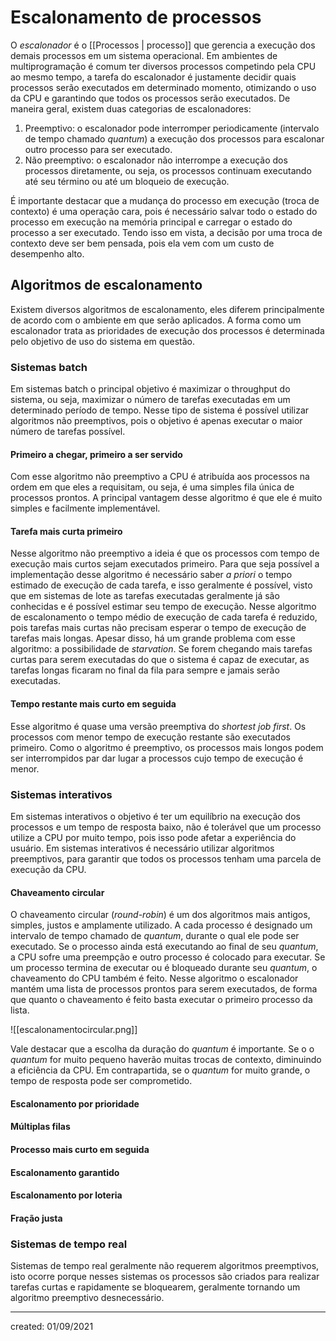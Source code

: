 # Escalonamento de processos
O *escalonador* é o [[Processos | processo]] que gerencia a execução dos demais processos em um sistema operacional. Em ambientes de multiprogramação é comum ter diversos processos competindo pela CPU ao mesmo tempo, a tarefa do escalonador é justamente decidir quais processos serão executados em determinado momento, otimizando o uso da CPU e garantindo que todos os processos serão executados.
De maneira geral, existem duas categorias de escalonadores:

1. Preemptivo: o escalonador pode interromper periodicamente (intervalo de tempo chamado *quantum*) a execução dos processos para escalonar outro processo para ser executado.
2. Não preemptivo: o escalonador não interrompe a execução dos processos diretamente, ou seja, os processos continuam executando até seu término ou até um bloqueio de execução.

É importante destacar que a mudança do processo em execução (troca de contexto) é uma operação cara, pois é necessário salvar todo o estado do processo em execução na memória principal e carregar o estado do processo a ser executado. Tendo isso em vista, a decisão por uma troca de contexto deve ser bem pensada, pois ela vem com um custo de desempenho alto.

## Algoritmos de escalonamento
Existem diversos algoritmos de escalonamento, eles diferem principalmente de acordo com o ambiente em que serão aplicados. A forma como um escalonador trata as prioridades de execução dos processos é determinada pelo objetivo de uso do sistema em questão.

### Sistemas batch
Em sistemas batch o principal objetivo é maximizar o throughput do sistema, ou seja, maximizar o número de tarefas executadas em um determinado período de tempo. Nesse tipo de sistema é possível utilizar algoritmos não preemptivos, pois o objetivo é apenas executar o maior número de tarefas possível.

#### Primeiro a chegar, primeiro a ser servido
Com esse algoritmo não preemptivo a CPU é atribuída aos processos na ordem em que eles a requisitam, ou seja, é uma simples fila única de processos prontos. A principal vantagem desse algoritmo é que ele é muito simples e facilmente implementável.

#### Tarefa mais curta primeiro
Nesse algoritmo não preemptivo a ideia é que os processos com tempo de execução mais curtos sejam executados primeiro. Para que seja possível a implementação desse algoritmo é necessário saber *a priori* o tempo estimado de execução de cada tarefa, e isso geralmente é possível, visto que em sistemas de lote as tarefas executadas geralmente já são conhecidas e é possível estimar seu tempo de execução.
Nesse algoritmo de escalonamento o tempo médio de execução de cada tarefa é reduzido, pois tarefas mais curtas não precisam esperar o tempo de execução de tarefas mais longas. Apesar disso, há um grande problema com esse algoritmo: a possibilidade de *starvation*. Se forem chegando mais tarefas curtas para serem executadas do que o sistema é capaz de executar, as tarefas longas ficaram no final da fila para sempre e jamais serão executadas.

#### Tempo restante mais curto em seguida
Esse algoritmo é quase uma versão preemptiva do *shortest job first*. Os processos com menor tempo de execução restante são executados primeiro. Como o algoritmo é preemptivo, os processos mais longos podem ser interrompidos par dar lugar a processos cujo tempo de execução é menor.

### Sistemas interativos
Em sistemas interativos o objetivo é ter um equilíbrio na execução dos processos e um tempo de resposta baixo, não é tolerável que um processo utilize a CPU por muito tempo, pois isso pode afetar a experiência do usuário. Em sistemas interativos é necessário utilizar algoritmos preemptivos, para garantir que todos os processos tenham uma parcela de execução da CPU.

#### Chaveamento circular
O chaveamento circular (*round-robin*) é um dos algoritmos mais antigos, simples, justos e amplamente utilizado. A cada processo é designado um intervalo de tempo chamado de *quantum*, durante o qual ele pode ser executado. Se o processo ainda está executando ao final de seu *quantum*, a CPU sofre uma preempção e outro processo é colocado para executar. Se um processo termina de executar ou é bloqueado durante seu *quantum*, o chaveamento do CPU também é feito. Nesse algoritmo o escalonador mantém uma lista de processos prontos para serem executados, de forma que quanto o chaveamento é feito basta executar o primeiro processo da lista.

![[escalonamentocircular.png]]

Vale destacar que a escolha da duração do *quantum* é importante. Se o o *quantum* for muito pequeno haverão muitas trocas de contexto, diminuindo a eficiência da CPU. Em contrapartida, se o *quantum* for muito grande, o tempo de resposta pode ser comprometido.

#### Escalonamento por prioridade

#### Múltiplas filas

#### Processo mais curto em seguida

#### Escalonamento garantido

#### Escalonamento por loteria

#### Fração justa

### Sistemas de tempo real
Sistemas de tempo real geralmente não requerem algoritmos preemptivos, isto ocorre porque nesses sistemas os processos são criados para realizar tarefas curtas e rapidamente se bloquearem, geralmente tornando um algoritmo preemptivo desnecessário.

---

created: 01/09/2021
